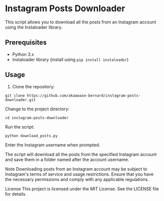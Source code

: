 # Instagram Posts Downloader

This script allows you to download all the posts from an Instagram account using the Instaloader library.

## Prerequisites

- Python 3.x
- Instaloader library (install using `pip install instaloader`)

## Usage

1. Clone the repository:
```
git clone https://github.com/akaawase-bernard/instagram-posts-downloader.git
```
Change to the project directory:

```
cd instagram-posts-downloader
```
Run the script:
```
python download_posts.py
```
Enter the Instagram username when prompted.

The script will download all the posts from the specified Instagram account and save them in a folder named after the account username.

Note
Downloading posts from an Instagram account may be subject to Instagram's terms of service and usage restrictions. Ensure that you have the necessary permissions and comply with any applicable regulations.

License
This project is licensed under the MIT License. See the LICENSE file for details.
